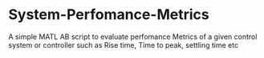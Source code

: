 # System-Perfomance-Metrics
A simple MATL AB script to evaluate perfomance Metrics of a given control system or controller such as Rise time, Time to 
peak, settling time etc

